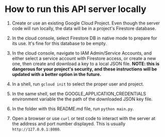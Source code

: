 # How to run this API server locally

1. Create or use an existing Google Cloud Project. Even though the
   server code will run locally, the data will be in a project's
   Firestore database.

1. In the cloud console, select Firestore DB in native mode to prepare
   for its use. It's fine for this database to be empty.

1. In the cloud console, navigate to IAM Admin/Service Accounts, and
   either select a service account with Firestore access, or create
   a new one, then create and download a key to a local JSON file.
   **NOTE: this is dangerous for your project's security, and these
   instructions will be updated with a better option in the future.**

1. In a shell, run `gcloud init` to select the proper user and
   project.

1. In the same shell, set the GOOGLE_APPLICATION_CREDENTIALS environment
   variable the the path of the downloaded JSON key file.

1. In the folder with this README.md file, run `python main.py`.

1. Open a browser or use `curl` or test code to interact with
   the server at the address and port number displayed. This is
   usually `http://127.0.0.1:8080`.
